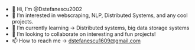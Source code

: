 - 👋 Hi, I’m @Dstefanescu2002
- 👀 I’m interested in webscraping, NLP, Distributed Systems, and any cool projects.
- 🌱 I’m currently learning -> Distributed systems, big data storage systems
- 💞️ I’m looking to collaborate on interesting and fun projects!
- 📫 How to reach me -> dstefanescu1609@gmail.com

<!---
Dstefanescu2002/Dstefanescu2002 is a ✨ special ✨ repository because its `README.md` (this file) appears on your GitHub profile.
You can click the Preview link to take a look at your changes.
--->
